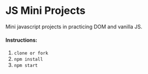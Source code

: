 # JS Mini Projects

<p>
  Mini javascript projects in practicing DOM and vanilla JS.
</p>


<h4>
  Instructions:
</h4>

1. `clone or fork`
2. `npm install`
3. `npm start`